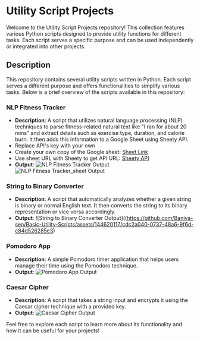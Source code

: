 # Utility Script Projects

Welcome to the Utility Script Projects repository! This collection features various Python scripts designed to provide utility functions for different tasks. Each script serves a specific purpose and can be used independently or integrated into other projects.

## Description

This repository contains several utility scripts written in Python. Each script serves a different purpose and offers functionalities to simplify various tasks. Below is a brief overview of the scripts available in this repository:

### NLP Fitness Tracker

- **Description**: A script that utilizes natural language processing (NLP) techniques to parse fitness-related natural text like "I ran for about 20 mins" and extract details such as exercise type, duration, and calorie burn. It then adds this information to a Google Sheet using Sheety API.
- Replace API's key with your own
- Create your own copy of the Google sheet: [Sheet Link](https://docs.google.com/spreadsheets/d/1RVfoARWCoN5Hp6Ezxo58u2bXAMvQpx09qLOddanry6Q/edit?usp=sharing)
- Use sheet URL with Sheety to get API URL: [Sheety API](https://sheety.co/)
- **Output**:
  ![NLP Fitness Tracker Output](https://github.com/Baniya-sen/Basic-Utility-Scripts/assets/144620117/3ebe11fa-8469-49d3-933a-509e3ab77377)
  ![NLP Fitness Tracker_sheet Output](https://github.com/Baniya-sen/Basic-Utility-Scripts/assets/144620117/beb14037-e7db-4032-85ee-db707ae568da)


### String to Binary Converter

- **Description**: A script that automatically analyzes whether a given string is binary or normal English text. It then converts the string to its binary representation or vice versa accordingly.
- **Output**: ![String to Binary Converter Output]((https://github.com/Baniya-sen/Basic-Utility-Scripts/assets/144620117/cdc2a040-0737-48a6-9f6d-c84d526285e3)


### Pomodoro App

- **Description**: A simple Pomodoro timer application that helps users manage their time using the Pomodoro technique.
- **Output**: ![Pomodoro App Output](https://github.com/Baniya-sen/Basic-Utility-Scripts/assets/144620117/66c33c46-aa67-4a74-aeed-bcd47fcac988)


### Caesar Cipher

- **Description**: A script that takes a string input and encrypts it using the Caesar cipher technique with a provided key.
- **Output**: ![Caesar Cipher Output](https://github.com/Baniya-sen/Basic-Utility-Scripts/assets/144620117/543d3be1-46a3-486a-b5d7-ae539feae3f3)


Feel free to explore each script to learn more about its functionality and how it can be useful for your projects!
